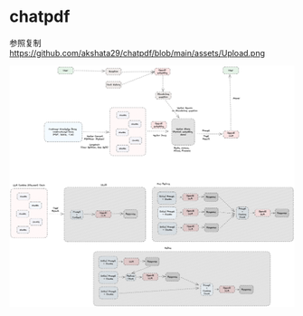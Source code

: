 # chatpdf


参照复制
https://github.com/akshata29/chatpdf/blob/main/assets/Upload.png

![架构图](assets/LLM.png)
